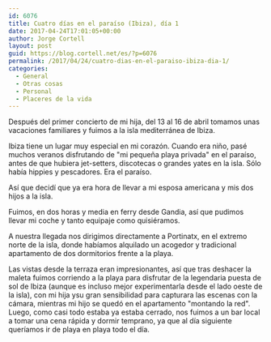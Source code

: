 ```yaml
---
id: 6076
title: Cuatro días en el paraíso (Ibiza), día 1
date: 2017-04-24T17:01:05+00:00
author: Jorge Cortell
layout: post
guid: https://blog.cortell.net/es/?p=6076
permalink: /2017/04/24/cuatro-dias-en-el-paraiso-ibiza-dia-1/
categories:
  - General
  - Otras cosas
  - Personal
  - Placeres de la vida
---
```

Después del primer concierto de mi hija, del 13 al 16 de abril tomamos unas vacaciones familiares y fuimos a la isla mediterránea de Ibiza.

Ibiza tiene un lugar muy especial en mi corazón. Cuando era niño, pasé muchos veranos disfrutando de "mi pequeña playa privada" en el paraíso, antes de que hubiera jet-setters, discotecas o grandes yates en la isla. Sólo había hippies y pescadores. Era el paraíso.

Así que decidí que ya era hora de llevar a mi esposa americana y mis dos hijos a la isla.

Fuimos, en dos horas y media en ferry desde Gandia, así que pudimos llevar mi coche y tanto equipaje como quisiéramos.

A nuestra llegada nos dirigimos directamente a Portinatx, en el extremo norte de la isla, donde habíamos alquilado un acogedor y tradicional apartamento de dos dormitorios frente a la playa.

Las vistas desde la terraza eran impresionantes, así que tras deshacer la maleta fuimos corriendo a la playa para disfrutar de la legendaria puesta de sol de Ibiza (aunque es incluso mejor experimentarla desde el lado oeste de la isla), con mi hija ysu gran sensibilidad para capturara las escenas con la cámara, mientras mi hijo se quedó en el apartamento "montando la red". Luego, como casi todo estaba ya estaba cerrado, nos fuimos a un bar local a tomar una cena rápida y dormir temprano, ya que al día siguiente queríamos ir de playa en playa todo el día.